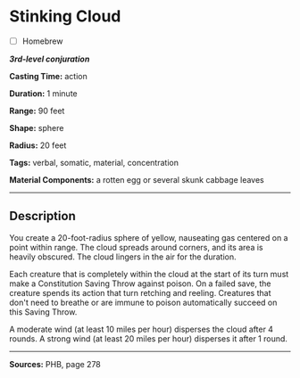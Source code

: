 # Stinking Cloud

- [ ] Homebrew

***3rd-level conjuration***

**Casting Time:** action

**Duration:** 1 minute

**Range:** 90 feet

**Shape:** sphere

**Radius:** 20 feet

**Tags:** verbal, somatic, material, concentration

**Material Components:** a rotten egg or several skunk cabbage leaves

---

## Description
You create a 20-foot-radius sphere of yellow, nauseating gas centered on a point within range.
The cloud spreads around corners, and its area is heavily obscured.
The cloud lingers in the air for the duration.

Each creature that is completely within the cloud at the start of its turn must make a Constitution Saving Throw against poison.
On a failed save, the creature spends its action that turn retching and reeling.
Creatures that don't need to breathe or are immune to poison automatically succeed on this Saving Throw.

A moderate wind (at least 10 miles per hour) disperses the cloud after 4 rounds.
A strong wind (at least 20 miles per hour) disperses it after 1 round.

---

**Sources:** PHB, page 278
